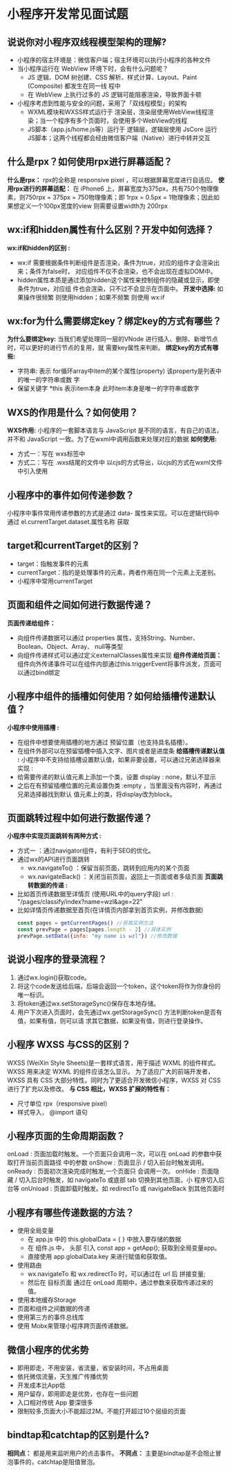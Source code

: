 # ⼩程序开发常见面试题
## 说说你对⼩程序双线程模型架构的理解?
- ⼩程序的宿主环境是：微信客户端；宿主环境可以执⾏⼩程序的各种⽂件
- 当⼩程序运⾏在 WebView 环境下时，会有什么问题呢？
  - JS 逻辑、DOM 树创建、CSS 解析、样式计算、Layout、Paint (Composite) 都发⽣在同⼀线 程中
  - 在 WebView 上执⾏过多的 JS 逻辑可能阻塞渲染，导致界⾯卡顿
- ⼩程序考虑到性能与安全的问题，采⽤了「双线程模型」的架构
  - WXML模块和WXSS样式运⾏于 渲染层，渲染层使⽤WebView线程渲染；当⼀个程序有多个⻚⾯时，会使⽤多个WebView的线程
  - JS脚本（app.js/home.js等）运⾏于 逻辑层，逻辑层使⽤ JsCore 运⾏ JS脚本；这两个线程都会经由微信客户端（Native）进⾏中转并交互
## 什么是rpx？如何使⽤rpx进⾏屏幕适配？
**什么是rpx：**
rpx的全称是 responsive pixel ，可以根据屏幕宽度进⾏⾃适应。
**使用rpx进行的屏幕适配：**
在 iPhone6 上，屏幕宽度为375px，共有750个物理像素，则750rpx = 375px = 750物理像素；即 1rpx = 0.5px = 1物理像素；因此如果想定义⼀个100px宽度的view 则需要设置width为 200rpx
## wx:if和hidden属性有什么区别？开发中如何选择？
**wx:if和hidden的区别 :**
- wx:if 需要根据条件判断组件是否渲染，条件为true，对应的组件才会渲染出来；条件为false时， 对应组件不仅不会渲染，也不会出现在虚拟DOM中。
- hidden属性本质是通过添加hidden这个属性来控制组件的隐藏或显示，即使条件为true，对应组 件也会渲染，只不过不会显示在⻚⾯中。
**开发中选择:**
如果操作很频繁 则使⽤hidden；如果不频繁 则使⽤ wx:if
## wx:for为什么需要绑定key？绑定key的⽅式有哪些？
**为什么要绑定key:**
当我们希望处理同⼀层的VNode 进⾏插⼊、删除、新增节点时，可以更好的进⾏节点的复⽤，就 需要key属性来判断。
**绑定key的⽅式有哪些:**
- 字符串: 表示 for循环array中item的某个属性(property) 该property是列表中的唯⼀的字符串或数 字
- 保留关键字 \*this 表示item本身 此时item本身是唯⼀的字符串或数字
## WXS的作⽤是什么？如何使⽤？
**WXS作⽤:**
⼩程序的⼀套脚本语⾔与 JavaScript 是不同的语⾔，有⾃⼰的语法，并不和 JavaScript ⼀致。为了在wxml中调⽤函数来处理对应的数据
**如何使⽤:**
- ⽅式⼀：写在 wxs标签中
- ⽅式⼆：写在 .wxs结尾的⽂件中 以cjs的⽅式导出，以cjs的⽅式在wxml⽂件中引⼊使⽤
## ⼩程序中的事件如何传递参数？
⼩程序中事件常⽤传递参数的⽅式是通过 data- 属性来实现。可以在逻辑代码中通过 el.currentTarget.dataset.属性名称 获取
## target和currentTarget的区别？
- target：指触发事件的元素
- currentTarget：指的是处理事件的元素，两者作⽤在同⼀个元素上⽆差别。
- ⼩程序中常⽤currentTarget
## ⻚⾯和组件之间如何进⾏数据传递？
**⻚⾯传递给组件：**
- 向组件传递数据可以通过 properties 属性，⽀持String、Number、Boolean、Object、Array、 null等类型
- 向组件传递样式可以通过定义externalClasses属性来实现
**组件传递给⻚⾯：**
组件向外传递事件可以在组件内部通过this.triggerEvent将事件派发，⻚⾯可以通过bind绑定
## ⼩程序中组件的插槽如何使⽤？如何给插槽传递默认值？
**⼩程序中使⽤插槽 :**
- 在组件中想要使⽤插槽的地⽅通过 预留位置（也⽀持具名插槽）。
- 在组件外部可以在预留插槽中插⼊⽂字、图⽚或者是进度条
**给插槽传递默认值 :**
⼩程序中不⽀持给插槽设置默认值，如果⾮要设置，可以通过兄弟选择器来实现 :
- 给需要传递的默认值元素上添加⼀个类，设置 display : none，默认不显示
- 之后在有预留插槽位置的元素设置伪类 :empty ，当⾥⾯没有内容时，再通过兄弟选择器找到默认 值元素上的类，将display改为block。
## ⻚⾯跳转过程中如何进⾏数据传递？
**⼩程序中实现⻚⾯跳转有两种⽅式 :**
- ⽅式⼀ ：通过navigator组件，有利于SEO的优化。
- 通过wx的API进⾏⻚⾯跳转
  - wx.navigateTo() ：保留当前⻚⾯，跳转到应⽤内的某个⻚⾯
  - wx.navigateBack() ：关闭当前⻚⾯，返回上⼀⻚⾯或者多级⻚⾯
**⻚⾯跳转数据的传递 :**
- ⽐如⾸⻚传递数据⾄详情⻚ (使⽤URL中的query字段)
  url : "/pages/classify/index?name=wzl&age=22"
- ⽐如详情⻚传递数据⾄⾸⻚(在详情⻚内部拿到⾸⻚实例，并修改数据)
  ```js
  const pages = getCurrentPages() //获取实例⽅法 
  const prevPage = pages[pages.length - 2] //具体实例 
  prevPage.setData({info: "my name is wzl"}) //修改数据
  ```
## 说说⼩程序的登录流程？
1. 通过wx.login()获取code。
2. 将这个code发送给后端，后端会返回⼀个token，这个token将作为你身份的唯⼀标识。
3. 将token通过wx.setStorageSync()保存在本地存储。
4. ⽤户下次进⼊⻚⾯时，会先通过wx.getStorageSync() ⽅法判断token是否有值，如果有值，则可以请 求其它数据，如果没有值，则进⾏登录操作。
## ⼩程序 WXSS 与CSS的区别？
WXSS (WeiXin Style Sheets)是⼀套样式语⾔，⽤于描述 WXML 的组件样式。
WXSS ⽤来决定 WXML 的组件应该怎么显示。
为了适应⼴⼤的前端开发者，WXSS 具有 CSS ⼤部分特性。同时为了更适合开发微信⼩程序，WXSS 对 CSS 进⾏了扩充以及修改。
**与 CSS 相⽐，WXSS 扩展的特性有：**
- 尺⼨单位 rpx（responsive pixel）
- 样式导⼊， @import 语句
## ⼩程序⻚⾯的⽣命周期函数？
onLoad : ⻚⾯加载时触发。⼀个⻚⾯只会调⽤⼀次，可以在 onLoad 的参数中获取打开当前⻚⾯路径 中的参数 
onShow : ⻚⾯显示 / 切⼊前台时触发调⽤。 
onReady : ⻚⾯初次渲染完成时触发,⼀个⻚⾯只 会调⽤⼀次。 
onHide : ⻚⾯隐藏 / 切⼊后台时触发，如 navigateTo 或底部 tab 切换到其他⻚⾯，⼩ 程序切⼊后台等 
onUnload : ⻚⾯卸载时触发。如 redirectTo 或 navigateBack 到其他⻚⾯时
## ⼩程序有哪些传递数据的⽅法？
- 使⽤全局变量
  - 在 app.js 中的 this.globalData = { } 中放⼊要存储的数据
  - 在 组件.js 中， 头部 引⼊ const app = getApp(); 获取到全局变量app。
  - 直接使⽤ app.globalData.key 来进⾏赋值和获取值。
- 使⽤路由
  - wx.navigateTo 和 wx.redirectTo 时，可以通过在 url 后 拼接变量;
  - 然后在 ⽬标⻚⾯ 通过在 onLoad 周期中，通过参数来获取传递过来的值。
- 使⽤本地缓存Storage
- ⻚⾯和组件之间数据的传递
- 使⽤第三⽅的事件总线库
- 使⽤ Mobx来管理⼩程序跨⻚⾯传递数据。
## 微信⼩程序的优劣势
- 即⽤即⾛，不⽤安装，省流量，省安装时间，不占⽤桌⾯
- 依托微信流量，天⽣推⼴传播优势
- 开发成本⽐App低 
- ⽤户留存，即⽤即⾛是优势，也存在⼀些问题
- ⼊⼝相对传统 App 要深很多
- 限制较多,⻚⾯⼤⼩不能超过2M。不能打开超过10个层级的⻚⾯
## bindtap和catchtap的区别是什么?
**相同点：**
都是⽤来监听⽤户的点击事件。
**不同点：**
主要是bindtap是不会阻⽌冒泡事件的，catchtap是阻值冒泡。